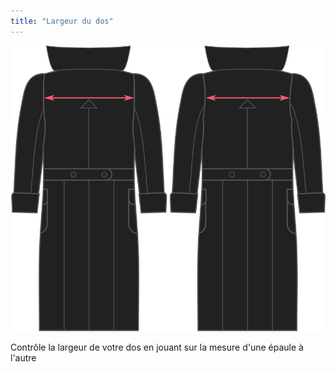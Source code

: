 ```yaml
---
title: "Largeur du dos"
---
```


![Largeur du dos](./acrossbackfactor.svg)

Contrôle la largeur de votre dos en jouant sur la mesure d'une épaule à l'autre




